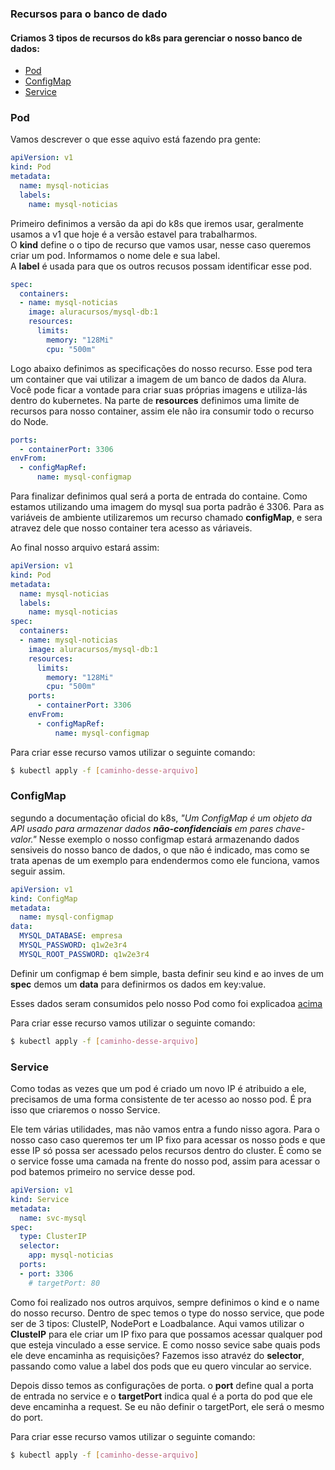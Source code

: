 ### Recursos para o banco de dado
#### Criamos 3 tipos de recursos do k8s para gerenciar o nosso banco de dados:
- [Pod](#pod)
- [ConfigMap](#configmap)
- [Service](#service)

### Pod
  Vamos descrever o que esse aquivo está fazendo pra gente:

  ```yaml
  apiVersion: v1
  kind: Pod
  metadata:
    name: mysql-noticias
    labels:
      name: mysql-noticias
  ```
  Primeiro definimos a versão da api do k8s que iremos usar, geralmente usamos a v1 que hoje é a versão estavel para trabalharmos.<br/>
  O **kind** define o o tipo de recurso que vamos usar, nesse caso queremos criar um pod. Informamos o nome dele e sua label. </br>
  A **label** é usada para que os outros recusos possam identificar esse pod.

  ```yaml
  spec:
    containers:
    - name: mysql-noticias
      image: aluracursos/mysql-db:1
      resources:
        limits:
          memory: "128Mi"
          cpu: "500m"
  ```
  <span id="definir-configmap"></span>
  Logo abaixo definimos as specificações do nosso recurso.
  Esse pod tera um container que vai utilizar a imagem de um banco de dados da Alura. Você pode ficar a vontade para criar suas próprias imagens e utiliza-lás dentro do kubernetes.
  Na parte de **resources** definimos uma limite de recursos para nosso container, assim ele não ira consumir todo o recurso do Node.

  ```yaml
  ports:
    - containerPort: 3306
  envFrom:
    - configMapRef:
        name: mysql-configmap
  ```

  Para finalizar definimos qual será a porta de entrada do containe. Como estamos utilizando uma imagem do mysql sua porta padrão é 3306.
  Para as variáveis de ambiente utilizaremos um recurso chamado **configMap**, e sera atravez dele que nosso container tera acesso as váriaveis. 

  Ao final nosso arquivo estará assim:

  ```yaml
  apiVersion: v1
  kind: Pod
  metadata:
    name: mysql-noticias
    labels:
      name: mysql-noticias
  spec:
    containers:
    - name: mysql-noticias
      image: aluracursos/mysql-db:1
      resources:
        limits:
          memory: "128Mi"
          cpu: "500m"
      ports:
        - containerPort: 3306
      envFrom:
        - configMapRef:
            name: mysql-configmap
  ```

Para criar esse recurso vamos utilizar o seguinte comando:
```bash
$ kubectl apply -f [caminho-desse-arquivo]
```

### ConfigMap
  segundo a documentação oficial do k8s, _"Um ConfigMap é um objeto da API usado para armazenar dados **não-confidenciais** em pares chave-valor."_
  Nesse exemplo o nosso configmap estará armazenando dados sensiveis do nosso banco de dados, o que não é indicado, mas como se trata apenas de um exemplo para endendermos como ele funciona, vamos seguir assim.

  ```yaml
  apiVersion: v1
  kind: ConfigMap
  metadata:
    name: mysql-configmap
  data:
    MYSQL_DATABASE: empresa
    MYSQL_PASSWORD: q1w2e3r4
    MYSQL_ROOT_PASSWORD: q1w2e3r4
  ```
  Definir um configmap é bem simple, basta definir seu kind e ao inves de um **spec** demos um **data** para definirmos os dados em key:value.

  Esses dados seram consumidos pelo nosso Pod como foi explicadoa [acima](#definir-configmap)

  Para criar esse recurso vamos utilizar o seguinte comando:
  ```bash
  $ kubectl apply -f [caminho-desse-arquivo]
  ```

  ### Service
  Como todas as vezes que um pod é criado um novo IP é atribuido a ele, precisamos de uma forma consistente de ter acesso ao nosso pod. É pra isso que criaremos o nosso Service.

  Ele tem várias utilidades, mas não vamos entra a fundo nisso agora. Para o nosso caso caso queremos ter um IP fixo para acessar os nosso pods e que esse IP só possa ser acessado pelos recursos dentro do cluster. É como se o service fosse uma camada na frente do nosso pod, assim para acessar o pod batemos primeiro no service desse pod.

  ```yaml
  apiVersion: v1
  kind: Service
  metadata:
    name: svc-mysql
  spec:
    type: ClusterIP
    selector:
      app: mysql-noticias
    ports:
    - port: 3306
      # targetPort: 80
  ```
  Como foi realizado nos outros arquivos, sempre definimos o kind e o name do nosso recurso.
  Dentro de spec temos o type do nosso service, que pode ser de 3 tipos: ClusteIP, NodePort e Loadbalance.
  Aqui vamos utilizar o **ClusteIP** para ele criar um IP fixo para que possamos acessar qualquer pod que esteja vinculado a esse service. E como nosso sevice sabe quais pods ele deve encaminha as requisições? 
  Fazemos isso atravéz do **selector**, passando como value a label dos pods que eu quero vincular ao service.

  Depois disso temos as configurações de porta.
  o **port** define qual a porta de entrada no service e o **targetPort** indica qual é a porta do pod que ele deve encaminha a request.
  Se eu não definir o targetPort, ele será o mesmo do port.

  Para criar esse recurso vamos utilizar o seguinte comando:
  ```bash
  $ kubectl apply -f [caminho-desse-arquivo]
  ```